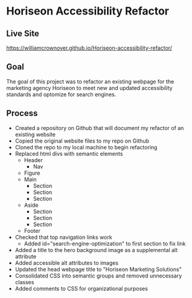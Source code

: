 # Horiseon Accessibility Refactor

## Live Site

https://williamcrownover.github.io/Horiseon-accessibility-refactor/

## Goal

The goal of this project was to refactor an existing webpage for the marketing agency Horiseon to meet new and updated accessibility standards and optomize for search engines.

## Process

* Created a repository on Github that will document my refactor of an existing website
* Copied the original website files to my repo on Github
* Cloned the repo to my local machine to begin refactoring
* Replaced html divs with semantic elements
    * Header
        * Nav
    * Figure
    * Main
        * Section
        * Section
        * Section
    * Aside
        * Section
        * Section
        * Section
    * Footer
* Checked that top navigation links work
    * Added id="search-engine-optimization" to first section to fix link
* Added a title to the hero background image as a supplemental alt attribute
* Added accessible alt attributes to images
* Updated the head webpage title to "Horiseon Marketing Solutions"
* Consolidated CSS into semantic groups and removed unnecessary classes
* Added comments to CSS for organizational purposes